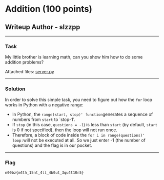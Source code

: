 # Addition (100 points)
## Writeup Author - slzzpp

---
### Task
My little brother is learning math, can you show him how to do some addition problems?

Attached files: [server.py](assets/addition/server.py)

---
### Solution
In order to solve this simple task, you need to figure out how the `for` loop works in Python with a negative range:
- In Python, the `range(start, stop)' function`generates a sequence of numbers from `start` to `stop-1'.
- If `stop` (in this case, `questions = -1`) is less than `start` (by default, `start` is 0 if not specified), then the loop will not run once.
- Therefore, a block of code inside the `for i in range(questions)' loop:`will not be executed at all.
So we just enter -1 (the number of questions) and the flag is in our pocket.
---
### Flag

```
n00bz{m4th_15nt_4ll_4b0ut_3qu4t10n5}
```
